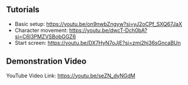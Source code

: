 ## Tutorials
- Basic setup: https://youtu.be/on9nwbZngyw?si=yJ2oCPf_SXQ67JaX
- Character movement: https://youtu.be/dwcT-Dch0bA?si=C6l3PMZVSBobGGZ6
- Start screen: https://youtu.be/DX7HyN7oJjE?si=zmi2hj36sGncaBUn
## Demonstration Video
YouTube Video Link: https://youtu.be/seZN_dyNGdM
